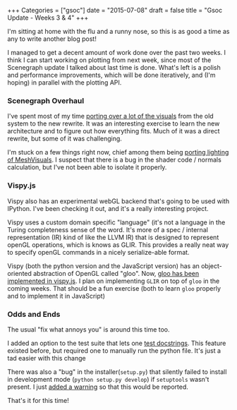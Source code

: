+++
Categories = ["gsoc"]
date = "2015-07-08"
draft = false
title = "Gsoc Update - Weeks 3 & 4"
+++

I'm sitting at home with the flu and a runny nose, so this is as good a time as any to write another blog post!

I managed to get a decent amount of work done over the past two weeks. I think I can start working on plotting from next week, since most of the Scenegraph update I talked about last time is done. What's left is a polish and performance improvements, which will be done iteratively, and (I'm hoping) in parallel with the plotting API.


### Scenegraph Overhaul

I've spent most of my time [porting over a lot of the visuals](https://github.com/campagnola/vispy/pull/2) from the old system to the new rewrite. It was an interesting exercise to learn the new architecture and to figure out how everything fits. Much of it was a direct rewrite, but some of it was challenging. 

I'm stuck on a few things right now, chief among them being [porting lighting of MeshVisuals](https://github.com/campagnola/vispy/pull/10). I suspect that there is a bug in the shader code / normals calculation, but I've not been able to isolate it properly.



### Vispy.js

Vispy also has an experimental webGL backend that's going to be used with IPython. I've been checking it out, and it's a really interesting project.

Vispy uses a custom domain specific "language" (it's not a language in the Turing completeness sense of the word. It's more of a spec / internal representation (IR) kind of like the LLVM IR) that is designed to represent openGL operations, which is knows as GLIR. This provides a really neat way to specify openGL commands in a nicely serialize-able format.

Vispy (both the python version and the JavaScript version) has an object-oriented abstraction of OpenGL called "gloo". Now, [gloo has been implemented in vispy.js](https://github.com/vispy/vispy.js/pull/14). I plan on implementing ```GLIR``` on top of `gloo` in the coming weeks. That should be a fun exercise (both to learn `gloo` properly and to implement it in JavaScript)

### Odds and Ends

The usual "fix what annoys you" is around this time too.

I added an option to the test suite that lets one [test docstrings](https://github.com/vispy/vispy/pull/995). This feature existed before, but required one to manually run the python file. It's just a tad easier with this change

There was also a "bug" in the installer(`setup.py`) that silently failed to install in development mode (`python setup.py develop`) if `setuptools` wasn't present.  I just [added a warning](https://github.com/vispy/vispy/pull/998) so that this would be reported.

 That's it for this time!
